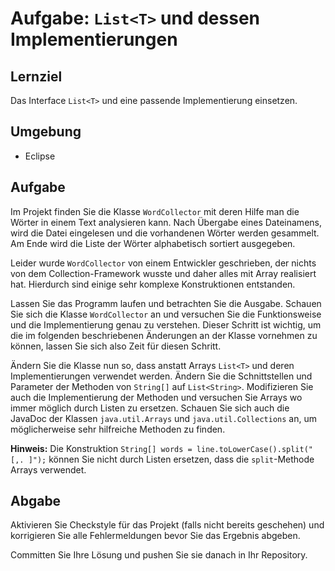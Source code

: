 # Aufgabe: `List<T>` und dessen Implementierungen 

## Lernziel

Das Interface `List<T>` und eine passende Implementierung einsetzen.


## Umgebung

  * Eclipse


## Aufgabe

Im Projekt finden Sie die Klasse `WordCollector` mit deren Hilfe man die Wörter in einem Text analysieren kann. Nach Übergabe eines Dateinamens, wird die Datei eingelesen und die vorhandenen Wörter werden gesammelt. Am Ende wird die Liste der Wörter alphabetisch sortiert ausgegeben.

Leider wurde `WordCollector` von einem Entwickler geschrieben, der nichts von dem Collection-Framework wusste und daher alles mit Array realisiert hat. Hierdurch sind einige sehr komplexe Konstruktionen entstanden.

Lassen Sie das Programm laufen und betrachten Sie die Ausgabe. Schauen Sie sich die Klasse `WordCollector` an und versuchen Sie die Funktionsweise und die Implementierung genau zu verstehen. Dieser Schritt ist wichtig, um die im folgenden beschriebenen Änderungen an der Klasse vornehmen zu können, lassen Sie sich also Zeit für diesen Schritt.

Ändern Sie die Klasse nun so, dass anstatt Arrays `List<T>` und deren Implementierungen verwendet werden. Ändern Sie die Schnittstellen und Parameter der Methoden von `String[]` auf `List<String>`. Modifizieren Sie auch die Implementierung der Methoden und versuchen Sie Arrays wo immer möglich durch Listen zu ersetzen. Schauen Sie sich auch die JavaDoc der Klassen `java.util.Arrays` und `java.util.Collections` an, um möglicherweise sehr hilfreiche Methoden zu finden.

__Hinweis:__ Die Konstruktion `String[] words = line.toLowerCase().split("[,. ]");` können Sie nicht durch Listen ersetzen, dass die `split`-Methode Arrays verwendet.


## Abgabe

Aktivieren Sie Checkstyle für das Projekt (falls nicht bereits geschehen) und korrigieren Sie alle Fehlermeldungen bevor Sie das Ergebnis abgeben.

Committen Sie Ihre Lösung und pushen Sie sie danach in Ihr Repository.
